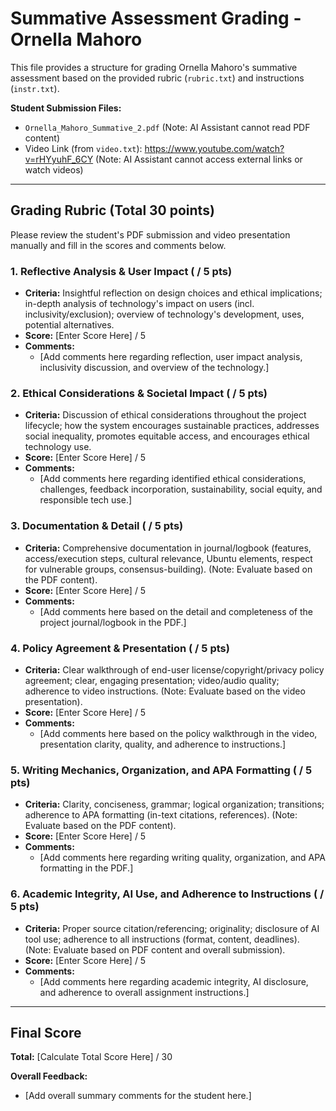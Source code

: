 # Summative Assessment Grading - Ornella Mahoro

This file provides a structure for grading Ornella Mahoro's summative assessment based on the provided rubric (`rubric.txt`) and instructions (`instr.txt`).

**Student Submission Files:**

*   `Ornella_Mahoro_Summative_2.pdf` (Note: AI Assistant cannot read PDF content)
*   Video Link (from `video.txt`): https://www.youtube.com/watch?v=rHYyuhF_6CY (Note: AI Assistant cannot access external links or watch videos)

---

## Grading Rubric (Total 30 points)

Please review the student's PDF submission and video presentation manually and fill in the scores and comments below.

### 1. Reflective Analysis & User Impact ( / 5 pts)

*   **Criteria:** Insightful reflection on design choices and ethical implications; in-depth analysis of technology's impact on users (incl. inclusivity/exclusion); overview of technology's development, uses, potential alternatives.
*   **Score:** [Enter Score Here] / 5
*   **Comments:**
    *   [Add comments here regarding reflection, user impact analysis, inclusivity discussion, and overview of the technology.]

### 2. Ethical Considerations & Societal Impact ( / 5 pts)

*   **Criteria:** Discussion of ethical considerations throughout the project lifecycle; how the system encourages sustainable practices, addresses social inequality, promotes equitable access, and encourages ethical technology use.
*   **Score:** [Enter Score Here] / 5
*   **Comments:**
    *   [Add comments here regarding identified ethical considerations, challenges, feedback incorporation, sustainability, social equity, and responsible tech use.]

### 3. Documentation & Detail ( / 5 pts)

*   **Criteria:** Comprehensive documentation in journal/logbook (features, access/execution steps, cultural relevance, Ubuntu elements, respect for vulnerable groups, consensus-building). (Note: Evaluate based on the PDF content).
*   **Score:** [Enter Score Here] / 5
*   **Comments:**
    *   [Add comments here based on the detail and completeness of the project journal/logbook in the PDF.]

### 4. Policy Agreement & Presentation ( / 5 pts)

*   **Criteria:** Clear walkthrough of end-user license/copyright/privacy policy agreement; clear, engaging presentation; video/audio quality; adherence to video instructions. (Note: Evaluate based on the video presentation).
*   **Score:** [Enter Score Here] / 5
*   **Comments:**
    *   [Add comments here based on the policy walkthrough in the video, presentation clarity, quality, and adherence to instructions.]

### 5. Writing Mechanics, Organization, and APA Formatting ( / 5 pts)

*   **Criteria:** Clarity, conciseness, grammar; logical organization; transitions; adherence to APA formatting (in-text citations, references). (Note: Evaluate based on the PDF content).
*   **Score:** [Enter Score Here] / 5
*   **Comments:**
    *   [Add comments here regarding writing quality, organization, and APA formatting in the PDF.]

### 6. Academic Integrity, AI Use, and Adherence to Instructions ( / 5 pts)

*   **Criteria:** Proper source citation/referencing; originality; disclosure of AI tool use; adherence to all instructions (format, content, deadlines). (Note: Evaluate based on PDF content and overall submission).
*   **Score:** [Enter Score Here] / 5
*   **Comments:**
    *   [Add comments here regarding academic integrity, AI disclosure, and adherence to overall assignment instructions.]

---

## Final Score

**Total:** [Calculate Total Score Here] / 30

**Overall Feedback:**

*   [Add overall summary comments for the student here.] 
